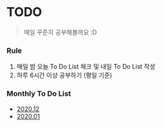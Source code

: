 # TODO

> 매일 꾸준히 공부해볼까요 :D


### Rule
1. 매일 밤 오늘 To Do List 체크 및 내일 To Do List 작성
2. 하루 6시간 이상 공부하기 (평일 기준)


### Monthly To Do List
- [2020.12](https://github.com/Kim-SuBin/TODO/blob/main/202012.md)
- [2020.01](https://github.com/Kim-SuBin/TODO/blob/main/202101.md)
